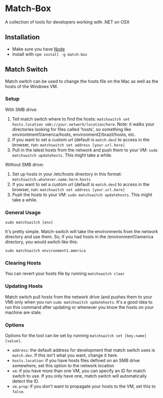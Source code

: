 # Match-Box

A collection of tools for developers working with .NET on OSX



## Installation

- Make sure you have [Node](http://nodejs.org/download/)
- Install with `npm install -g match-box`



## Match Switch

Match switch can be used to change the hosts file on the Mac as well as the hosts of the Windows VM.

### Setup

With SMB drive:

1.  Tell match switch where to find the hosts: `matchswitch set hosts.location smb://your.network/location/here`. Note: it walks your directories looking for files called 'hosts', so something like environtment1/america/hosts, environment2/brazil/hosts, etc.
2. If you want to set a custom url (default is `match.dev`) to access in the browser, run: `matchswitch set address [your.url.here]`
3. Pull in the latest hosts from the network and push them to your VM: `sudo matchswitch updatehosts`. This might take a while.

Without SMB drive:

1. Set up hosts in your /etc/hosts directory in this format: `matchswitch.whatever.name.here.hosts`
2. If you want to set a custom url (default is `match.dev`) to access in the browser, run: `matchswitch set address [your.url.here]`
3. Push the hosts to your VM: `sudo matchswitch updatehosts`. This might take a while.

### General Usage

`sudo matchswitch [env]`

It's pretty simple. Match-switch will take the environments from the network directory and use them. So, if you had hosts in the /environment1/america directory, you would switch like this:

`sudo matchswitch environment1.america`

### Clearing Hosts

You can revert your hosts file by running `matchswitch clear`

### Updating Hosts

Match switch pull hosts from the network drive (and pushes them to your VM) only when you run `sudo matchswitch updatehosts`. It's a good idea to run this command after updating or whenever you know the hosts on your machine are stale.

### Options

Options for the tool can be set by running `matchswitch set [key.name] [value]`.

- `address`: the default address for development that match switch uses is `match.dev`. If this isn't what you want, change it here.
- `hosts.location`: if you have hosts files defined on an SMB drive somewhere, set this option to the network location
- `vm`: if you have more than one VM, you can specify an ID for match switch to use. If you only have one, match switch will automatically detect the ID.
- `vm.prop`: if you don't want to propagate your hosts to the VM, set this to `false`.
